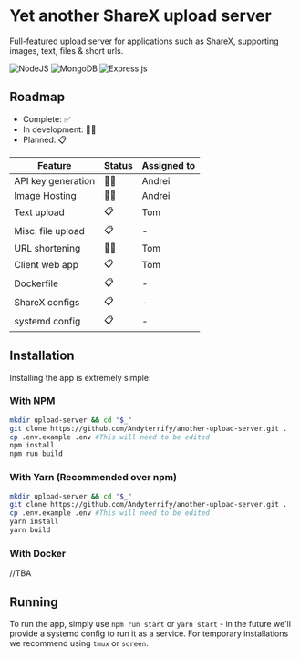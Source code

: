 # Yet another ShareX upload server

Full-featured upload server for applications such as ShareX, supporting images, text, files & short urls.

<p float="left">
<img alt="NodeJS" src="https://img.shields.io/badge/node.js%20-%2343853D.svg?&style=for-the-badge&logo=node.js&logoColor=white"/>

<img alt="MongoDB" src ="https://img.shields.io/badge/MongoDB-%234ea94b.svg?&style=for-the-badge&logo=mongodb&logoColor=white"/>

<img alt="Express.js" src="https://img.shields.io/badge/express.js%20-%23404d59.svg?&style=for-the-badge"/>
</p>



## Roadmap

 - Complete: ✅
 - In development: 👷‍♀️
 - Planned: 📋

| Feature            | Status | Assigned to |
|--------------------|--------|-------------|
| API key generation | 👷‍♀️     | Andrei      |
| Image Hosting      | 👷‍♀️     | Andrei      |
| Text upload        | 📋     | Tom         |
| Misc. file upload  | 📋     | -           |
| URL shortening     | 👷‍♀️     | Tom         |
| Client web app     | 📋     | Tom         |
| Dockerfile         | 📋     | -           |
| ShareX configs     | 📋     | -           |
| systemd config     | 📋     | -           |


## Installation

Installing the app is extremely simple:

### With NPM
```bash
mkdir upload-server && cd "$_"
git clone https://github.com/Andyterrify/another-upload-server.git .
cp .env.example .env #This will need to be edited
npm install
npm run build
```

### With Yarn (Recommended over npm)
```bash
mkdir upload-server && cd "$_"
git clone https://github.com/Andyterrify/another-upload-server.git .
cp .env.example .env #This will need to be edited
yarn install
yarn build
```

### With Docker
//TBA

## Running
To run the app, simply use `npm run start` or `yarn start` - in the future we'll provide a systemd config to run it as a service.  For temporary installations we recommend using `tmux` or `screen`.
